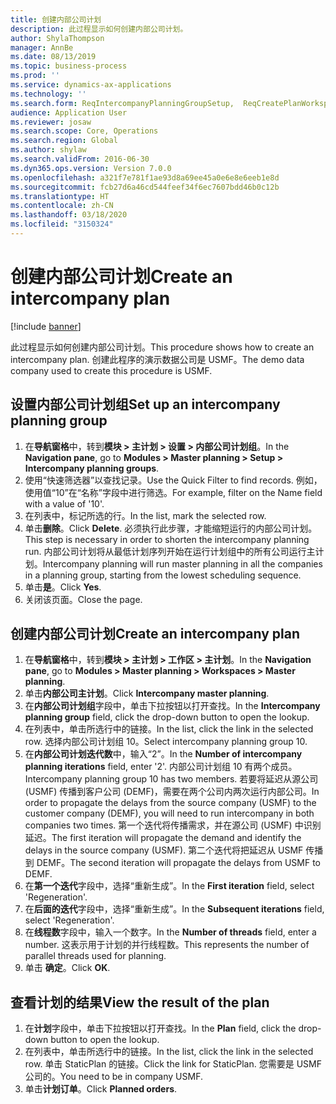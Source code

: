 ```yaml
---
title: 创建内部公司计划
description: 此过程显示如何创建内部公司计划。
author: ShylaThompson
manager: AnnBe
ms.date: 08/13/2019
ms.topic: business-process
ms.prod: ''
ms.service: dynamics-ax-applications
ms.technology: ''
ms.search.form: ReqIntercompanyPlanningGroupSetup,  ReqCreatePlanWorkspace
audience: Application User
ms.reviewer: josaw
ms.search.scope: Core, Operations
ms.search.region: Global
ms.author: shylaw
ms.search.validFrom: 2016-06-30
ms.dyn365.ops.version: Version 7.0.0
ms.openlocfilehash: a321f7e781f1ae93d8a69ee45a0e6e8e6eeb1e8d
ms.sourcegitcommit: fcb27d6a46cd544feef34f6ec7607bdd46b0c12b
ms.translationtype: HT
ms.contentlocale: zh-CN
ms.lasthandoff: 03/18/2020
ms.locfileid: "3150324"
---
```

# <a name="create-an-intercompany-plan"></a><span data-ttu-id="3fb48-103">创建内部公司计划</span><span class="sxs-lookup"><span data-stu-id="3fb48-103">Create an intercompany plan</span></span>

[!include [banner](../../includes/banner.md)]

<span data-ttu-id="3fb48-104">此过程显示如何创建内部公司计划。</span><span class="sxs-lookup"><span data-stu-id="3fb48-104">This procedure shows how to create an intercompany plan.</span></span> <span data-ttu-id="3fb48-105">创建此程序的演示数据公司是 USMF。</span><span class="sxs-lookup"><span data-stu-id="3fb48-105">The demo data company used to create this procedure is USMF.</span></span>


## <a name="set-up-an-intercompany-planning-group"></a><span data-ttu-id="3fb48-106">设置内部公司计划组</span><span class="sxs-lookup"><span data-stu-id="3fb48-106">Set up an intercompany planning group</span></span> 
1. <span data-ttu-id="3fb48-107">在**导航窗格**中，转到**模块 > 主计划 > 设置 > 内部公司计划组**。</span><span class="sxs-lookup"><span data-stu-id="3fb48-107">In the **Navigation pane**, go to **Modules > Master planning > Setup > Intercompany planning groups**.</span></span> 
2. <span data-ttu-id="3fb48-108">使用“快速筛选器”以查找记录。</span><span class="sxs-lookup"><span data-stu-id="3fb48-108">Use the Quick Filter to find records.</span></span> <span data-ttu-id="3fb48-109">例如，使用值“10”在“名称”字段中进行筛选。</span><span class="sxs-lookup"><span data-stu-id="3fb48-109">For example, filter on the Name field with a value of '10'.</span></span>
3. <span data-ttu-id="3fb48-110">在列表中，标记所选的行。</span><span class="sxs-lookup"><span data-stu-id="3fb48-110">In the list, mark the selected row.</span></span>
4. <span data-ttu-id="3fb48-111">单击**删除**。</span><span class="sxs-lookup"><span data-stu-id="3fb48-111">Click **Delete**.</span></span> <span data-ttu-id="3fb48-112">必须执行此步骤，才能缩短运行的内部公司计划。</span><span class="sxs-lookup"><span data-stu-id="3fb48-112">This step is necessary in order to shorten the intercompany planning run.</span></span>   <span data-ttu-id="3fb48-113">内部公司计划将从最低计划序列开始在运行计划组中的所有公司运行主计划。</span><span class="sxs-lookup"><span data-stu-id="3fb48-113">Intercompany planning will run master planning in all the companies in a planning group, starting from the lowest scheduling sequence.</span></span>  
5. <span data-ttu-id="3fb48-114">单击**是**。</span><span class="sxs-lookup"><span data-stu-id="3fb48-114">Click **Yes**.</span></span>
6. <span data-ttu-id="3fb48-115">关闭该页面。</span><span class="sxs-lookup"><span data-stu-id="3fb48-115">Close the page.</span></span>

## <a name="create-an-intercompany-plan"></a><span data-ttu-id="3fb48-116">创建内部公司计划</span><span class="sxs-lookup"><span data-stu-id="3fb48-116">Create an intercompany plan</span></span>
1. <span data-ttu-id="3fb48-117">在**导航窗格**中，转到**模块 > 主计划 > 工作区 > 主计划**。</span><span class="sxs-lookup"><span data-stu-id="3fb48-117">In the **Navigation pane**, go to **Modules > Master planning > Workspaces > Master planning**.</span></span>
2. <span data-ttu-id="3fb48-118">单击**内部公司主计划**。</span><span class="sxs-lookup"><span data-stu-id="3fb48-118">Click **Intercompany master planning**.</span></span>  
3. <span data-ttu-id="3fb48-119">在**内部公司计划组**字段中，单击下拉按钮以打开查找。</span><span class="sxs-lookup"><span data-stu-id="3fb48-119">In the **Intercompany planning group** field, click the drop-down button to open the lookup.</span></span>
4. <span data-ttu-id="3fb48-120">在列表中，单击所选行中的链接。</span><span class="sxs-lookup"><span data-stu-id="3fb48-120">In the list, click the link in the selected row.</span></span> <span data-ttu-id="3fb48-121">选择内部公司计划组 10。</span><span class="sxs-lookup"><span data-stu-id="3fb48-121">Select intercompany planning group 10.</span></span>  
5. <span data-ttu-id="3fb48-122">在**内部公司计划迭代数**中，输入“2”。</span><span class="sxs-lookup"><span data-stu-id="3fb48-122">In the **Number of intercompany planning iterations** field, enter '2'.</span></span> <span data-ttu-id="3fb48-123">内部公司计划组 10 有两个成员。</span><span class="sxs-lookup"><span data-stu-id="3fb48-123">Intercompany planning group 10 has two members.</span></span> <span data-ttu-id="3fb48-124">若要将延迟从源公司 (USMF) 传播到客户公司 (DEMF)，需要在两个公司内两次运行内部公司。</span><span class="sxs-lookup"><span data-stu-id="3fb48-124">In order to propagate the delays from the source company (USMF) to the customer company (DEMF), you will need to run intercompany in both companies two times.</span></span> <span data-ttu-id="3fb48-125">第一个迭代将传播需求，并在源公司 (USMF) 中识别延迟。</span><span class="sxs-lookup"><span data-stu-id="3fb48-125">The first iteration will propagate the demand and identify the delays in the source company (USMF).</span></span> <span data-ttu-id="3fb48-126">第二个迭代将把延迟从 USMF 传播到 DEMF。</span><span class="sxs-lookup"><span data-stu-id="3fb48-126">The second iteration will propagate the delays from USMF to DEMF.</span></span>  
6. <span data-ttu-id="3fb48-127">在**第一个迭代**字段中，选择“重新生成”。</span><span class="sxs-lookup"><span data-stu-id="3fb48-127">In the **First iteration** field, select 'Regeneration'.</span></span>
7. <span data-ttu-id="3fb48-128">在**后面的迭代**字段中，选择“重新生成”。</span><span class="sxs-lookup"><span data-stu-id="3fb48-128">In the **Subsequent iterations** field, select 'Regeneration'.</span></span>
8. <span data-ttu-id="3fb48-129">在**线程数**字段中，输入一个数字。</span><span class="sxs-lookup"><span data-stu-id="3fb48-129">In the **Number of threads** field, enter a number.</span></span> <span data-ttu-id="3fb48-130">这表示用于计划的并行线程数。</span><span class="sxs-lookup"><span data-stu-id="3fb48-130">This represents the number of parallel threads used for planning.</span></span>  
9. <span data-ttu-id="3fb48-131">单击 **确定**。</span><span class="sxs-lookup"><span data-stu-id="3fb48-131">Click **OK**.</span></span>

## <a name="view-the-result-of-the-plan"></a><span data-ttu-id="3fb48-132">查看计划的结果</span><span class="sxs-lookup"><span data-stu-id="3fb48-132">View the result of the plan</span></span>
1. <span data-ttu-id="3fb48-133">在**计划**字段中，单击下拉按钮以打开查找。</span><span class="sxs-lookup"><span data-stu-id="3fb48-133">In the **Plan** field, click the drop-down button to open the lookup.</span></span>
2. <span data-ttu-id="3fb48-134">在列表中，单击所选行中的链接。</span><span class="sxs-lookup"><span data-stu-id="3fb48-134">In the list, click the link in the selected row.</span></span> <span data-ttu-id="3fb48-135">单击 StaticPlan 的链接。</span><span class="sxs-lookup"><span data-stu-id="3fb48-135">Click the link for StaticPlan.</span></span> <span data-ttu-id="3fb48-136">您需要是 USMF 公司的。</span><span class="sxs-lookup"><span data-stu-id="3fb48-136">You need to be in company USMF.</span></span>  
3. <span data-ttu-id="3fb48-137">单击**计划订单**。</span><span class="sxs-lookup"><span data-stu-id="3fb48-137">Click **Planned orders**.</span></span>


